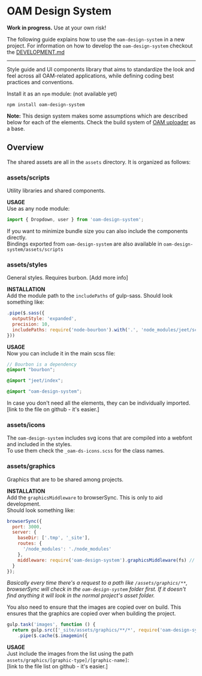 # OAM Design System

**Work in progress.** Use at your own risk!  

The following guide explains how to use the `oam-design-system` in a new project. For information on how to develop the `oam-design-system` checkout the [DEVELOPMENT.md](DEVELOPMENT.md)  

---

Style guide and UI components library that aims to standardize the look and feel across all OAM-related applications, while defining coding best practices and conventions.

Install it as an `npm` module: (not available yet)
```
npm install oam-design-system
```

**Note:**
This design system makes some assumptions which are described below for each of the elements.
Check the build system of [OAM uploader](https://github.com/hotosm/oam-uploader/blob/master/gulpfile.js) as a base.

## Overview

The shared assets are all in the `assets` directory. It is organized as follows:

### assets/scripts
Utility libraries and shared components.

**USAGE**  
Use as any node module:
```js
import { Dropdown, user } from 'oam-design-system';
```
If you want to minimize bundle size you can also include the components directly.  
Bindings exported from `oam-design-system` are also available in `oam-design-system/assets/scripts`

### assets/styles
General styles. Requires burbon. [Add more info]

**INSTALLATION**  
Add the module path to the `includePaths` of gulp-sass. Should look something like:
```js
.pipe($.sass({
  outputStyle: 'expanded',
  precision: 10,
  includePaths: require('node-bourbon').with('.', 'node_modules/jeet/scss', require('oam-design-system').scssPath)
}))
```

**USAGE**  
Now you can include it in the main scss file:
```scss
// Bourbon is a dependency
@import "bourbon";

@import "jeet/index";

@import "oam-design-system";
```
In case you don't need all the elements, they can be individually imported.  
[link to the file on github - it's easier.]

### assets/icons
The `oam-design-system` includes svg icons that are compiled into a webfont and included in the styles.  
To use them check the `_oam-ds-icons.scss` for the class names.

### assets/graphics
Graphics that are to be shared among projects.

**INSTALLATION**  
Add the `graphicsMiddleware` to browserSync. This is only to aid development.  
Should look something like:
```js
browserSync({
  port: 3000,
  server: {
    baseDir: ['.tmp', '_site'],
    routes: {
      '/node_modules': './node_modules'
    },
    middleware: require('oam-design-system').graphicsMiddleware(fs) // <<< This line
  }
});
```
*Basically every time there's a request to a path like `/assets/graphics/**`, browserSync will check in the `oam-design-system` folder first. If it doesn't find anything it will look in the normal project's asset folder.*

You also need to ensure that the images are copied over on build.
This ensures that the graphics are copied over when building the project.
```js
gulp.task('images', function () {
  return gulp.src(['_site/assets/graphics/**/*', require('oam-design-system').graphicsPath + '/**/*'])
    .pipe($.cache($.imagemin({
```

**USAGE**  
Just include the images from the list using the path `assets/graphics/[graphic-type]/[graphic-name]`:  
[link to the file list on github - it's easier.]
